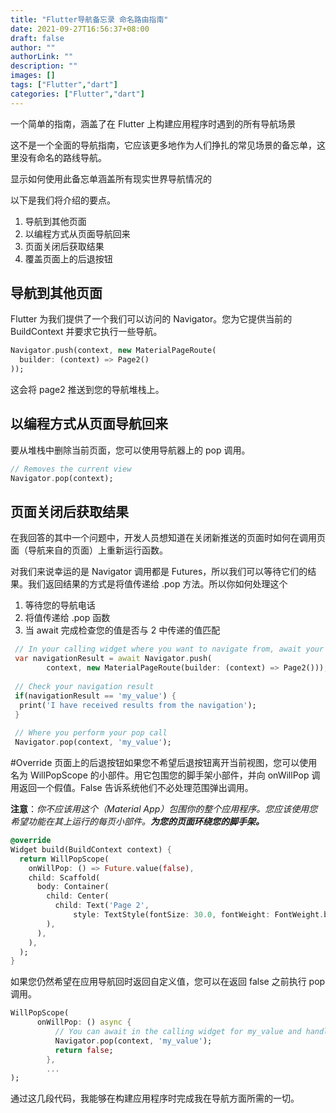 ```yaml
---
title: "Flutter导航备忘录 命名路由指南"
date: 2021-09-27T16:56:37+08:00
draft: false
author: ""
authorLink: ""
description: ""
images: []
tags: ["Flutter","dart"]
categories: ["Flutter","dart"]
---
```


一个简单的指南，涵盖了在 Flutter 上构建应用程序时遇到的所有导航场景

这不是一个全面的导航指南，它应该更多地作为人们挣扎的常见场景的备忘单，这里没有命名的路线导航。

显示如何使用此备忘单涵盖所有现实世界导航情况的

以下是我们将介绍的要点。

1. 导航到其他页面
2. 以编程方式从页面导航回来
3. 页面关闭后获取结果
4. 覆盖页面上的后退按钮



## 导航到其他页面

Flutter 为我们提供了一个我们可以访问的 Navigator。您为它提供当前的 BuildContext 并要求它执行一些导航。

```dart
Navigator.push(context, new MaterialPageRoute(
  builder: (context) => Page2()
));
```

这会将 page2 推送到您的导航堆栈上。

## 以编程方式从页面导航回来

要从堆栈中删除当前页面，您可以使用导航器上的 pop 调用。

```dart
// Removes the current view
Navigator.pop(context);
```

## 页面关闭后获取结果

在我回答的其中一个问题中，开发人员想知道在关闭新推送的页面时如何在调用页面（导航来自的页面）上重新运行函数。

对我们来说幸运的是 Navigator 调用都是 Futures，所以我们可以等待它们的结果。我们返回结果的方式是将值传递给 .pop 方法。所以你如何处理这个

1. 等待您的导航电话
2. 将值传递给 .pop 函数
3. 当 await 完成检查您的值是否与 2 中传递的值匹配

```dart
 // In your calling widget where you want to navigate from, await your navigation result
 var navigationResult = await Navigator.push(
        context, new MaterialPageRoute(builder: (context) => Page2()));
 
 // Check your navigation result
 if(navigationResult == 'my_value') {
  print('I have received results from the navigation');
 }
 
 // Where you perform your pop call
 Navigator.pop(context, 'my_value');
```

\#Override 页面上的后退按钮如果您不希望后退按钮离开当前视图，您可以使用名为 WillPopScope 的小部件。用它包围您的脚手架小部件，并向 onWillPop 调用返回一个假值。False 告诉系统他们不必处理范围弹出调用。

**注意**：*你不应该用这个（Material App）包围你的整个应用程序。您应该使用您希望功能在其上运行的每页小部件。**为您的页面环绕您的脚手架。***

```dart
@override
Widget build(BuildContext context) {
  return WillPopScope(
    onWillPop: () => Future.value(false),
    child: Scaffold(
      body: Container(
        child: Center(
          child: Text('Page 2',
              style: TextStyle(fontSize: 30.0, fontWeight: FontWeight.bold)),
        ),
      ),
    ),
  );
}
```

如果您仍然希望在应用导航回时返回自定义值，您可以在返回 false 之前执行 pop 调用。

```dart
WillPopScope(
      onWillPop: () async {
          // You can await in the calling widget for my_value and handle when complete.
          Navigator.pop(context, 'my_value');
          return false;
        },
        ...
);
```

通过这几段代码，我能够在构建应用程序时完成我在导航方面所需的一切。
